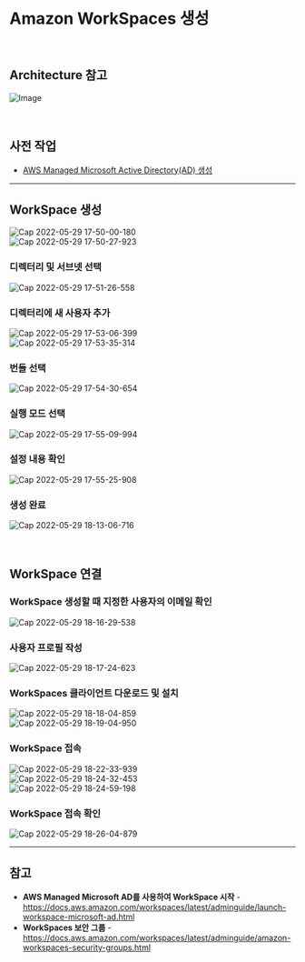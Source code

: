 # Amazon WorkSpaces 생성

<br>

## Architecture 참고
![Image](https://user-images.githubusercontent.com/46125158/170857203-b93be72b-6854-4746-8ea4-248c125078f9.png)

<br>

## 사전 작업
- [AWS Managed Microsoft Active Directory(AD) 생성](https://github.com/bigmtn1113/AWS-Tech-Note/blob/master/Security%2C%20Identity%2C%20%26%20Compliance/AWS%20Directory%20Service/AWS%20Managed%20Microsoft%20Active%20Directory(AD)%20%EC%83%9D%EC%84%B1.md)

<hr>

## WorkSpace 생성
![Cap 2022-05-29 17-50-00-180](https://user-images.githubusercontent.com/46125158/170989803-15a5ac6b-7e6e-4c06-a0cc-ad4488c55389.png)  
![Cap 2022-05-29 17-50-27-923](https://user-images.githubusercontent.com/46125158/170989849-278b6f9b-321b-4967-8a28-1885c28680ac.png)  

### 디렉터리 및 서브넷 선택
![Cap 2022-05-29 17-51-26-558](https://user-images.githubusercontent.com/46125158/170990040-e7bfc444-0af8-4703-b675-c34f5aab67a8.png)  

### 디렉터리에 새 사용자 추가
![Cap 2022-05-29 17-53-06-399](https://user-images.githubusercontent.com/46125158/170990073-b87512d2-6f5b-4c7c-a436-ec11139fb670.png)  
![Cap 2022-05-29 17-53-35-314](https://user-images.githubusercontent.com/46125158/170990082-3ef4216c-2eb9-466d-8939-d4a481f3041e.png)  

### 번들 선택
![Cap 2022-05-29 17-54-30-654](https://user-images.githubusercontent.com/46125158/170990114-53ee8948-537e-4e65-92e1-c769a3ad84d0.png)  

### 실행 모드 선택
![Cap 2022-05-29 17-55-09-994](https://user-images.githubusercontent.com/46125158/170990150-7b5be1ad-54a2-42b3-8356-ffd56e320acc.png)  

### 설정 내용 확인
![Cap 2022-05-29 17-55-25-908](https://user-images.githubusercontent.com/46125158/170990172-b77efe52-3b78-4214-a390-1f1ab7d57a98.png)  

### 생성 완료
![Cap 2022-05-29 18-13-06-716](https://user-images.githubusercontent.com/46125158/170990189-742176b8-120f-4407-8efe-6fb402c1e4e9.png)  

<br>

## WorkSpace 연결
### WorkSpace 생성할 때 지정한 사용자의 이메일 확인
![Cap 2022-05-29 18-16-29-538](https://user-images.githubusercontent.com/46125158/170991529-17d2ca58-e0e9-4bf3-8b16-da81c187c1a4.png)  

### 사용자 프로필 작성
![Cap 2022-05-29 18-17-24-623](https://user-images.githubusercontent.com/46125158/170991554-606e3bec-7289-4d52-9f71-b98998f93ae3.png)  

### WorkSpaces 클라이언트 다운로드 및 설치
![Cap 2022-05-29 18-18-04-859](https://user-images.githubusercontent.com/46125158/170991597-f5056584-9289-413e-bb11-dda26922625b.png)  
![Cap 2022-05-29 18-19-04-950](https://user-images.githubusercontent.com/46125158/170991628-1e4dd4b9-7b94-4762-a74e-315c7144e56b.png)  

### WorkSpace 접속
![Cap 2022-05-29 18-22-33-939](https://user-images.githubusercontent.com/46125158/170991665-04e23fb1-cc5d-4e85-b28a-2ce7e9b55eb1.png)  
![Cap 2022-05-29 18-24-32-453](https://user-images.githubusercontent.com/46125158/170991678-7e9ede48-b7a8-4525-a4b5-414677eedb1c.png)  
![Cap 2022-05-29 18-24-59-198](https://user-images.githubusercontent.com/46125158/170991684-24a005de-2b14-40bb-a1a4-7cd7c5449b28.png)  

### WorkSpace 접속 확인
![Cap 2022-05-29 18-26-04-879](https://user-images.githubusercontent.com/46125158/170991706-75542c9f-1811-48e6-aa71-a7d6467531af.png)  

<hr>

## 참고
- **AWS Managed Microsoft AD를 사용하여 WorkSpace 시작** - https://docs.aws.amazon.com/workspaces/latest/adminguide/launch-workspace-microsoft-ad.html
- **WorkSpaces 보안 그룹** - https://docs.aws.amazon.com/workspaces/latest/adminguide/amazon-workspaces-security-groups.html
